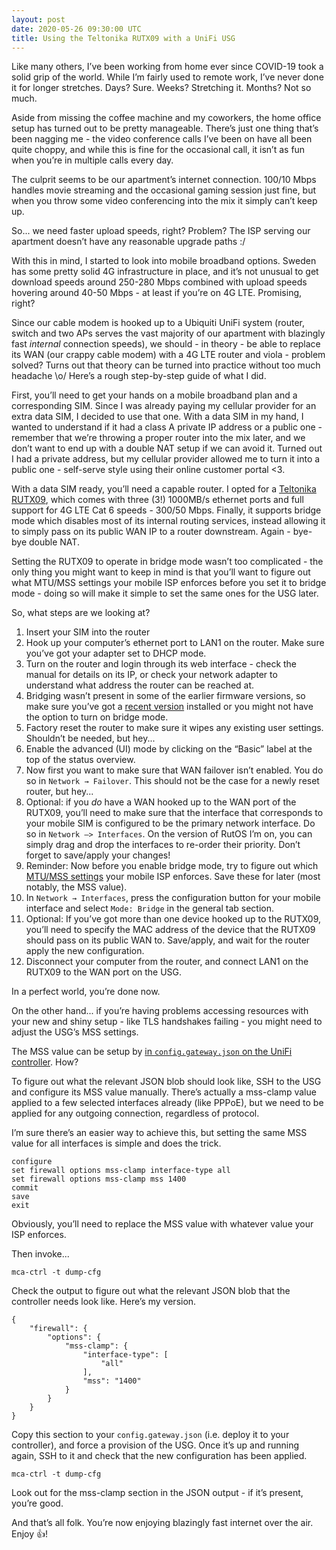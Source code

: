 ```yaml
---
layout: post
date: 2020-05-26 09:30:00 UTC
title: Using the Teltonika RUTX09 with a UniFi USG
---
```


Like many others, I’ve been working from home ever since COVID-19 took a solid grip of the world. While I’m fairly used to remote work, I’ve never done it for longer stretches. Days? Sure. Weeks? Stretching it. Months? Not so much.

Aside from missing the coffee machine and my coworkers, the home office setup has turned out to be pretty manageable. There’s just one thing that’s been nagging me - the video conference calls I’ve been on have all been quite choppy, and while this is fine for the occasional call, it isn’t as fun when you’re in multiple calls every day.

The culprit seems to be our apartment’s internet connection. 100/10 Mbps handles movie streaming and the occasional gaming session just fine, but when you throw some video conferencing into the mix it simply can’t keep up.

So... we need faster upload speeds, right? Problem? The ISP serving our apartment doesn’t have any reasonable upgrade paths :/

With this in mind, I started to look into mobile broadband options. Sweden has some pretty solid 4G infrastructure in place, and it’s not unusual to get download speeds around 250-280 Mbps combined with upload speeds hovering around 40-50 Mbps - at least if you’re on 4G LTE. Promising, right?

Since our cable modem is hooked up to a Ubiquiti UniFi system (router, switch and two APs serves the vast majority of our apartment with blazingly fast _internal_ connection speeds), we should - in theory - be able to replace its WAN (our crappy cable modem) with a 4G LTE router and viola - problem solved? Turns out that theory can be turned into practice without too much headache \o/ Here’s a rough step-by-step guide of what I did.

First, you’ll need to get your hands on a mobile broadband plan and a corresponding SIM. Since I was already paying my cellular provider for an extra data SIM, I decided to use that one. With a data SIM in my hand, I wanted to understand if it had a class A private IP address or a public one - remember that we’re throwing a proper router into the mix later, and we don’t want to end up with a double NAT setup if we can avoid it. Turned out I had a private address, but my cellular provider allowed me to turn it into a public one - self-serve style using their online customer portal <3.

With a data SIM ready, you’ll need a capable router. I opted for a [Teltonika RUTX09](https://teltonika-networks.com/product/rutx09/), which comes with three (3!) 1000MB/s ethernet ports and full support for 4G LTE Cat 6 speeds - 300/50 Mbps. Finally, it supports bridge mode which disables most of its internal routing services, instead allowing it to simply pass on its public WAN IP to a router downstream. Again - bye-bye double NAT.

Setting the RUTX09 to operate in bridge mode wasn’t too complicated - the only thing you might want to keep in mind is that you’ll want to figure out what MTU/MSS settings your mobile ISP enforces before you set it to bridge mode - doing so will make it simple to set the same ones for the USG later.

So, what steps are we looking at?

1. Insert your SIM into the router
2. Hook up your computer’s ethernet port to LAN1 on the router. Make sure you’ve got your adapter set to DHCP mode.
3. Turn on the router and login through its web interface - check the manual for details on its IP, or check your network adapter to understand what address the router can be reached at.
5. Bridging wasn’t present in some of the earlier firmware versions, so make sure you’ve got a [recent version](https://wiki.teltonika-networks.com/view/RUTX09_Firmware_Downloads) installed or you might not have the option to turn on bridge mode.
6. Factory reset the router to make sure it wipes any existing user settings. Shouldn’t be needed, but hey...
6. Enable the advanced (UI) mode by clicking on the “Basic” label at the top of the status overview.
7. Now first you want to make sure that WAN failover isn’t enabled. You do so in `Network → Failover`. This should not be the case for a newly reset router, but hey...
8. Optional: if you _do_ have a WAN hooked up to the WAN port of the RUTX09, you’ll need to make sure that the interface that corresponds to your mobile SIM is configured to be the primary network interface. Do so in  `Network —> Interfaces`. On the version of RutOS I’m on, you can simply drag and drop the interfaces to re-order their priority. Don’t forget to save/apply your changes!
9. Reminder: Now before you enable bridge mode, try to figure out which [MTU/MSS settings](http://speedguide.net/analyzer.php) your mobile ISP enforces. Save these for later (most notably, the MSS value).
10. In `Network → Interfaces`, press the configuration button for your mobile interface and select `Mode: Bridge` in the general tab section.
11. Optional: If you’ve got more than one device hooked up to the RUTX09, you’ll need to specify the MAC address of the device that the RUTX09 should pass on its public WAN to. Save/apply, and wait for the router apply the new configuration.
11. Disconnect your computer from the router, and connect LAN1 on the RUTX09 to the WAN port on the USG.

In a perfect world, you’re done now.

On the other hand... if you’re having problems accessing resources with your new and shiny setup - like TLS handshakes failing - you might need to adjust the USG’s MSS settings.

The MSS value can be setup by [in `config.gateway.json` on the UniFi controller](https://help.ui.com/hc/en-us/articles/215458888-UniFi-USG-Advanced-Configuration-Using-config-gateway-json). How?

To figure out what the relevant JSON blob should look like, SSH to the USG and configure its MSS value manually. There’s actually a mss-clamp value applied to a few selected interfaces already (like PPPoE), but we need to be applied for any outgoing connection, regardless of protocol.

I’m sure there’s an easier way to achieve this, but setting the same MSS value for all interfaces is simple and does the trick.

```
configure
set firewall options mss-clamp interface-type all
set firewall options mss-clamp mss 1400
commit
save
exit
```

Obviously, you’ll need to replace the MSS value with whatever value your ISP enforces.

Then invoke...

```
mca-ctrl -t dump-cfg
```

Check the output to figure out what the relevant JSON blob that the controller needs look like. Here’s my version.

```
{
	"firewall": {
		"options": {
			"mss-clamp": {
				"interface-type": [
					"all"
				],
				"mss": "1400"
			}
		}
	}
}
```

Copy this section to your `config.gateway.json` (i.e. deploy it to your controller), and force a provision of the USG. Once it’s up and running again, SSH to it and check that the new configuration has been applied.

```
mca-ctrl -t dump-cfg
```


Look out for the mss-clamp section in the JSON output - if it’s present, you’re good.

And that’s all folk. You’re now enjoying blazingly fast internet  over the air. Enjoy 👍!
